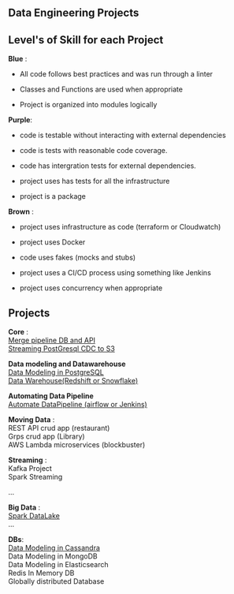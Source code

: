 ## Data Engineering Projects

## Level's of Skill for each Project

**Blue** :

* All code follows best practices and was run through a linter   

* Classes and Functions are used when appropriate  

* Project is organized into modules logically  


**Purple**:  


* code is testable without interacting with external dependencies

* code is tests with reasonable code coverage.

* code has intergration tests for external dependencies. 

* project uses has tests for all the infrastructure  

* project is a package   
 
**Brown** :

* project uses infrastructure as code (terraform or Cloudwatch)  

* project uses Docker

* code uses fakes (mocks and stubs)

* project uses a CI/CD process using something like Jenkins  

* project uses concurrency when appropriate  
  
  
## Projects     
 
**Core** :    
 [Merge pipeline DB and API](https://github.com/bclipp/data_engineering_projects/tree/master/project01)  
 [Streaming PostGresql CDC to S3](https://github.com/bclipp/data_engineering_projects/tree/master/project02)     

**Data modeling and Datawarehouse**         
 [Data Modeling in PostgreSQL](https://github.com/bclipp/data_engineering_projects/tree/master/project03)  
 [Data Warehouse(Redshift or Snowflake)](https://github.com/bclipp/data_engineering_projects/tree/master/project05)   

**Automating Data Pipeline**  
 [Automate DataPipeline (airflow or Jenkins)](https://github.com/bclipp/data_engineering_projects/tree/master/project07)  

 **Moving Data** :  
 REST API crud app (restaurant)  
 Grps crud  app (Library)  
AWS Lambda microservices (blockbuster)  

**Streaming** :   
 Kafka Project   
Spark Streaming

...


**Big Data** :  
[Spark DataLake](https://github.com/bclipp/data_engineering_projects/tree/master/project06)  
...

**DBs**:  
 [Data Modeling in Cassandra](https://github.com/bclipp/data_engineering_projects/tree/master/project04)    
 Data Modeling in MongoDB  
  Data Modeling in Elasticsearch  
 Redis 
In Memory DB   
Globally distributed Database  
 





